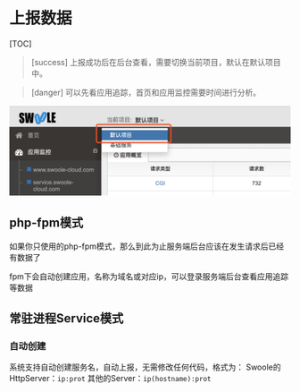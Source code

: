 # 上报数据
[TOC]

>[success] 上报成功后在后台查看，需要切换当前项目，默认在默认项目中。

>[danger] 可以先看应用追踪，首页和应用监控需要时间进行分析。

![image.png](images/1563785868630-ef28ef9d-2d60-4356-ac35-a232c86a003c.png)

## php-fpm模式

如果你只使用的php-fpm模式，那么到此为止服务端后台应该在发生请求后已经有数据了

fpm下会自动创建应用，名称为域名或对应ip，可以登录服务端后台查看应用追踪等数据

## 常驻进程Service模式

### 自动创建
系统支持自动创建服务名，自动上报，无需修改任何代码，格式为：
Swoole的HttpServer：`ip:prot`
其他的Server：`ip(hostname):prot`
 